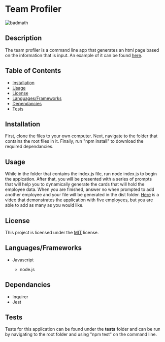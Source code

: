 # Team Profiler

![badmath](https://img.shields.io/badge/License-MIT-informational)

## Description

The team profiler is a command line app that generates an html page based on the information that is input. An example of it can be found [here](./dist/example.html).

## Table of Contents

* [Installation](#installation)
* [Usage](#usage)
* [License](#license)
* [Languages/Frameworks](#languages/frameworks)
* [Dependancies](#dependancies)
* [Tests](#tests)

## Installation

First, clone the files to your own computer. Next, navigate to the folder that contains the root files in it. Finally, run "npm install" to download the required dependancies.

## Usage

While in the folder that contains the index.js file, run node index.js to begin the appication. After that, you will be presented with a series of prompts that will help you to dynamically generate the cards that will hold the employee data. When you are finished, answer no when prompted to add another employee and your file will be generated in the dist folder. [Here](https://drive.google.com/file/d/1THGgb-x0eo7E630xHOtQSpmx1l5wNphG/view) is a video that demonstrates the application with five employees, but you are able to add as many as you would like.

## License

This project is licensed under the [MIT](LICENSE) license.

## Languages/Frameworks

* Javascript

    * node.js

## Dependancies

* Inquirer
* Jest

## Tests

Tests for this application can be found under the __tests__ folder and can be run by navigating to the root folder and using "npm test" on the command line.